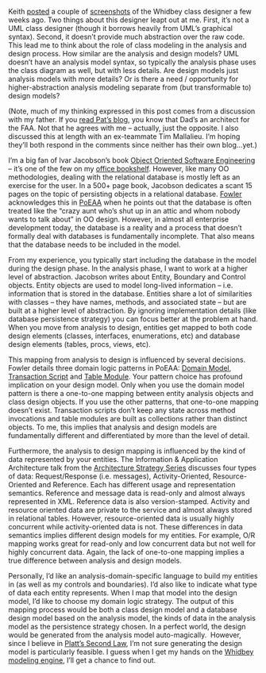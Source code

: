 Keith
[posted](http://blogs.msdn.com/keith_short/archive/2004/03/05/84989.aspx)
a couple of
[screen](http://www.softwarefactories.com/ScreenShots/CD-1.JPG)[shots](http://www.softwarefactories.com/ScreenShots/CD-2.JPG)
of the Whidbey class designer a few weeks ago. Two things about this
designer leapt out at me. First, it’s not a UML class designer (though
it borrows heavily from UML’s graphical syntax). Second, it doesn’t
provide much abstraction over the raw code. This lead me to think about
the role of class modeling in the analysis and design process. How
similar are the analysis and design models? UML doesn’t have an analysis
model syntax, so typically the analysis phase uses the class diagram as
well, but with less details. Are design models just analysis models with
more details? Or is there a need / opportunity for higher-abstraction
analysis modeling separate from (but transformable to) design models?

(Note, much of my thinking expressed in this post comes from a
discussion with my father. If you [read Pat’s
blog](http://blogs.msdn.com/pathelland/archive/2004/03/18/91826.aspx),
you know that Dad’s an architect for the FAA. Not that he agrees with me
– actually, just the opposite. I also discussed this at length with an
ex-teammate Tim Mallalieu. I’m hoping they’ll both respond in the
comments since neither has their own blog…yet.)

I’m a big fan of Ivar Jacobson’s book [Object Oriented Software
Engineering](http://devhawk.net/PermaLink.aspx?guid=dd06efd1-cf51-4eed-927a-c82a01273b47)
– it’s one of the few on my [office
bookshelf](http://devhawk.net/PermaLink.aspx?guid=dd06efd1-cf51-4eed-927a-c82a01273b47).
However, like many OO methodologies, dealing with the relational
database is mostly left as an exercise for the user. In a 500+ page
book, Jacobson dedicates a scant 15 pages on the topic of persisting
objects in a relational database. [Fowler](http://www.martinfowler.com/)
acknowledges this in [PoEAA](http://www.martinfowler.com/books.html#eaa)
when he points out that the database is often treated like the “crazy
aunt who’s shut up in an attic and whom nobody wants to talk about” in
OO design. However, in almost all enterprise development today, the
database is a reality and a process that doesn’t formally deal with
databases is fundamentally incomplete. That also means that the database
needs to be included in the model.

From my experience, you typically start including the database in the
model during the design phase. In the analysis phase, I want to work at
a higher level of abstraction. Jacobson writes about Entity, Boundary
and Control objects. Entity objects are used to model long-lived
information – i.e. information that is stored in the database. Entities
share a lot of similarities with classes – they have names, methods, and
associated state – but are built at a higher level of abstraction. By
ignoring implementation details (like database persistence strategy) you
can focus better at the problem at hand. When you move from analysis to
design, entities get mapped to both code design elements (classes,
interfaces, enumerations, etc) and database design elements (tables,
procs, views, etc).

This mapping from analysis to design is influenced by several decisions.
Fowler details three domain logic patterns in PoEAA: [Domain
Model](http://www.martinfowler.com/eaaCatalog/domainModel.html),
[Transaction
Script](http://www.martinfowler.com/eaaCatalog/transactionScript.html)
and [Table
Module](http://www.martinfowler.com/eaaCatalog/tableModule.html). Your
pattern choice has profound implication on your design model. Only when
you use the domain model pattern is there a one-to-one mapping between
entity analysis objects and class design objects. If you use the other
patterns, that one-to-one mapping doesn’t exist. Transaction scripts
don’t keep any state across method invocations and table modules are
built as collections rather than distinct objects. To me, this implies
that analysis and design models are fundamentally different and
differentiated by more than the level of detail.

Furthermore, the analysis to design mapping is influenced by the kind of
data represented by your entities. The Information & Application
Architecture talk from the [Architecture Strategy
Series](http://msdn.microsoft.com/architecture/overview/series/)
discusses four types of data: Request/Response (i.e. messages),
Activity-Oriented, Resource-Oriented and Reference. Each has different
usage and representation semantics. Reference and message data is
read-only and almost always represented in XML. Reference data is also
version-stamped. Activity and resource oriented data are private to the
service and almost always stored in relational tables. However,
resource-oriented data is usually highly concurrent while
activity-oriented data is not. These differences in data semantics
implies different design models for my entities. For example, O/R
mapping works great for read-only and low concurrent data but not well
for highly concurrent data. Again, the lack of one-to-one mapping
implies a true difference between analysis and design models.

Personally, I’d like an analysis-domain-specific language to build my
entities in (as well as my controls and boundaries). I’d also like to
indicate what type of data each entity represents. When I map that model
into the design model, I’d like to choose my domain logic strategy. The
output of this mapping process would be both a class design model and a
database design model based on the analysis model, the kinds of data in
the analysis model as the persistence strategy chosen. In a perfect
world, the design would be generated from the analysis model
auto-magically.  However, since I believe in [Platt’s Second
Law](http://blogs.msdn.com/michael_platt/archive/2004/03/04/83704.aspx),
I’m not sure generating the design model is particularly feasible. I
guess when I get my hands on the [Whidbey modeling
engine](http://devhawk.net/PermaLink.aspx?guid=0183b1e0-6a94-4b1a-9599-f8c5552db953),
I’ll get a chance to find out.
